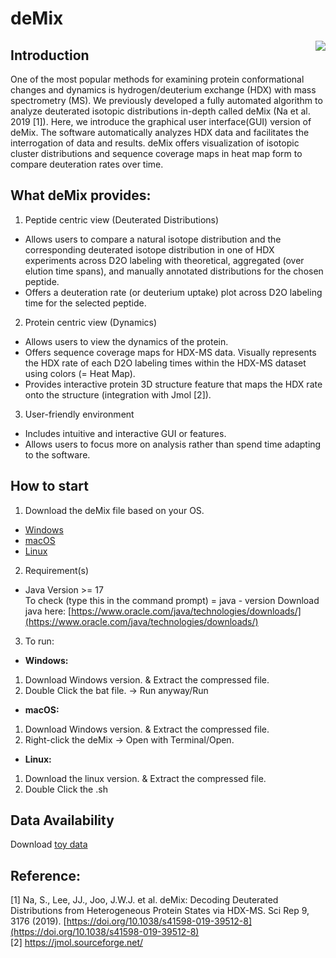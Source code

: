 # deMix
<p align="center">
<img align="right" 
 src="https://github.com/seungjinna/deMix/assets/102386164/01bfe68e-e402-42d7-a695-8bad4b11c4d8"/> 
</p> 

## Introduction 
One of the most popular methods for examining protein conformational changes and dynamics is hydrogen/deuterium exchange (HDX) with mass spectrometry (MS). We previously developed a fully automated algorithm to analyze deuterated isotopic distributions in-depth called deMix (Na et al. 2019 [1]). Here, we introduce the graphical user interface(GUI) version of deMix. The software automatically analyzes HDX data and facilitates the interrogation of data and results. deMix offers visualization of isotopic cluster distributions and sequence coverage maps in heat map form to compare deuteration rates over time.</br>

## What deMix  provides:
1. Peptide centric view (Deuterated Distributions)</br>
- Allows users to compare a natural isotope distribution and the corresponding deuterated isotope distribution in one of HDX experiments across D2O labeling with theoretical, aggregated (over elution time spans), and manually annotated distributions for the chosen peptide.</br>
- Offers a deuteration rate (or deuterium uptake) plot across D2O labeling time for the selected peptide.</br>
2. Protein centric view (Dynamics)</br>
 - Allows users to view the dynamics of the protein.</br>
 - Offers sequence coverage maps for HDX-MS data. Visually represents the HDX rate of each D2O labeling times within the HDX-MS dataset using colors (= Heat Map).</br>
 - Provides interactive protein 3D structure feature that maps the HDX rate onto the structure (integration with Jmol [2]).
3. User-friendly environment</br>
  - Includes intuitive and interactive GUI or features.</br>
  - Allows users to focus more on analysis rather than spend time adapting to the software.</br>

## How to start
1. Download the deMix file based on your OS.</br>
  - [Windows](https://www.dropbox.com/scl/fi/m1k2yqxzjibfym1blk9fr/deMix_ver2_windows.zip?rlkey=zt945f5u0ulkhf433lz6x7257&dl=0)
  - [macOS](https://www.dropbox.com/scl/fi/9tpxvwt2hwpgtkyzmx7nl/deMix_ver2_macos.zip?rlkey=u2g4lsp8lcwwo9fkty3x27ahf&dl=0)
  - [Linux](https://www.dropbox.com/scl/fi/e0m1riji04ozhjava1dvx/deMix_ver2_linux.zip?rlkey=u03fgqukpd1o8kx6y1uufa8ka&dl=0)
2. Requirement(s) </br>
  - Java Version >= 17 </br>
    To check (type this in the command prompt) = java - version
    Download java here: [https://www.oracle.com/java/technologies/downloads/](https://www.oracle.com/java/technologies/downloads/)
3. To run:</br>
  - **Windows:** </br>
  1. Download Windows version. & Extract the compressed file.</br>
  2. Double Click the bat file. → Run anyway/Run</br>
  - **macOS:** </br>
  1. Download Windows version. & Extract the compressed file.</br>
  2. Right-click the deMix → Open with Terminal/Open. </br>
  - **Linux:** </br>
  1. Download the linux version. & Extract the compressed file.</br>
  2. Double Click the .sh</br>

## Data Availability
Download [toy data](https://drive.google.com/drive/folders/14hrLwB3J0-TqThkVecsHuYoMv-T384M-?usp=drive_link)

## Reference:
[1] Na, S., Lee, JJ., Joo, J.W.J. et al. deMix: Decoding Deuterated Distributions from Heterogeneous Protein States via HDX-MS. Sci Rep 9, 3176 (2019). [https://doi.org/10.1038/s41598-019-39512-8](https://doi.org/10.1038/s41598-019-39512-8) </br>
[2] https://jmol.sourceforge.net/

